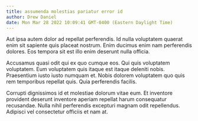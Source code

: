 ```yaml
---
title: assumenda molestias pariatur error id
author: Drew Daniel
date: Mon Mar 28 2022 10:09:41 GMT-0400 (Eastern Daylight Time)
---
```

Aut ipsa autem dolor ad repellat perferendis. Id nulla voluptatem quaerat enim sit sapiente quis placeat nostrum. Enim ducimus enim nam perferendis dolores. Eos tempora sit est illo enim deserunt nulla officia.

 Accusamus quasi odit qui ex quo cumque eos. Qui quis voluptatem voluptatem. Eum voluptatem quis itaque est itaque deleniti nobis. Praesentium iusto iusto numquam et. Nobis dolorem voluptatem quo quis rem temporibus repellat quis. Quia perferendis facilis.

 Corrupti dignissimos id et molestiae dolorum vitae eum. Et inventore provident deserunt inventore aperiam repellat harum consequatur recusandae. Nulla nihil perferendis excepturi magnam odit repellendus. Adipisci vel consectetur officiis et nam at.